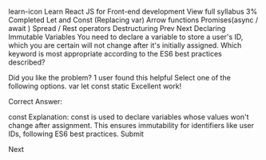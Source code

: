 learn-icon
Learn React JS for Front-end development
View full syllabus
3% Completed
Let and Const (Replacing var)
Arrow functions
Promises(async / await )
Spread / Rest operators
Destructuring
Prev
Next
Declaring Immutable Variables
You need to declare a variable to store a user's ID, which you are certain will not change after it's initially assigned. Which keyword is most appropriate according to the ES6 best practices described?

Did you like the problem?
1 user found this helpful
Select one of the following options.
var
let
const
static
Excellent work!

Correct Answer:

const
Explanation:
const is used to declare variables whose values won't change after assignment.
This ensures immutability for identifiers like user IDs, following ES6 best practices.
Submit

Next
